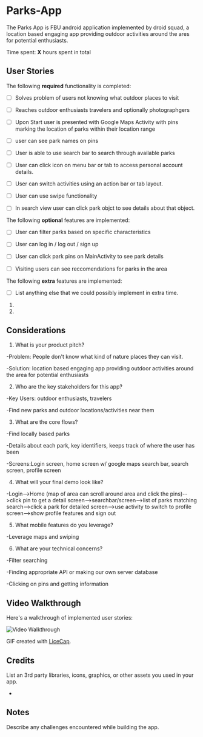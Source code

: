 # Parks-App
The Parks App is FBU android application implemented by droid squad, a location based engaging app providing outdoor activities around the ares for potential enthusiasts.


Time spent: **X** hours spent in total

## User Stories

The following **required** functionality is completed:

- [ ] Solves problem of users not knowing what outdoor places to visit
- [ ] Reaches outdoor enthusiasts travelers and optionally photographgers

- [ ] Upon Start user is presented with Google Maps Activity with pins marking the location of parks within their location    range
- [ ] user can see park names on pins
- [ ] User is able to use search bar to search through available parks
- [ ] User can click icon on menu bar or tab to access personal account details.
- [ ] User can switch activities using an action bar or tab layout.
- [ ] User can use swipe functionality
- [ ] In search view user can click park objct to see details about that object.

The following **optional** features are implemented:

- [ ] User can filter parks based on specific characteristics
- [ ] User can log in / log out / sign up
- [ ] User can click park pins on MainActivity to see park details
- [ ] Visiting users can see reccomendations for parks in the area



The following **extra** features are implemented:

- [ ] List anything else that we could possibly implement in extra time.
1.
2.

## Considerations
1. What is your product pitch?

-Problem: People don't know what kind of nature places they can visit. 

-Solution: location based engaging app providing outdoor activities around the area for potential enthusiasts

2. Who are the key stakeholders for this app?

-Key Users:  outdoor enthusiasts, travelers

-Find new parks and outdoor locations/activities near them

3. What are the core flows?

-Find locally based parks

-Details about each park, key identifiers, keeps track of where the user has been

-Screens:Login screen, home screen w/ google maps search bar, search screen, profile screen

4. What will your final demo look like?

-Login-->Home (map of area can scroll around area and click the pins)-->click pin to get a detail screen-->searchbar/screen-->list of parks matching search-->click a park for detailed screen-->use activity to switch to profile screen-->show profile features and sign out

5. What mobile features do you leverage?

-Leverage maps and swiping

6. What are your technical concerns?

-Filter searching

-Finding appropriate API or making our own server database

-Clicking on pins and getting information

## Video Walkthrough

Here's a walkthrough of implemented user stories:

<img src='http://i.imgur.com/link/to/your/gif/file.gif' title='Video Walkthrough' width='' alt='Video Walkthrough' />

GIF created with [LiceCap](http://www.cockos.com/licecap/).

## Credits

List an 3rd party libraries, icons, graphics, or other assets you used in your app.

- 


## Notes

Describe any challenges encountered while building the app.
